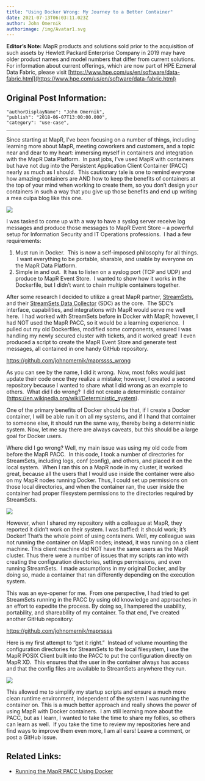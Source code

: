 ```yaml
---
title: "Using Docker Wrong: My Journey to a Better Container"
date: 2021-07-13T06:03:11.023Z
author: John Omernik
authorimage: /img/Avatar1.svg
---
```

**Editor’s Note:** MapR products and solutions sold prior to the acquisition of such assets by Hewlett Packard Enterprise Company in 2019 may have older product names and model numbers that differ from current solutions. For information about current offerings, which are now part of HPE Ezmeral Data Fabric, please visit [https://www.hpe.com/us/en/software/data-fabric.html](https://www.hpe.com/us/en/software/data-fabric.html)

## Original Post Information:

```
"authorDisplayName": "John Omernik",
"publish": "2018-06-07T13:00:00.000",
"category": "use-case",
```
---

Since starting at MapR, I’ve been focusing on a number of things, including learning more about MapR, meeting coworkers and customers, and a topic near and dear to my heart: immersing myself in containers and integration with the MapR Data Platform.  In past jobs, I’ve used MapR with containers but have not dug into the Persistent Application Client Container (PACC) nearly as much as I should.  This cautionary tale is one to remind everyone how amazing containers are AND how to keep the benefits of containers at the top of your mind when working to create them, so you don’t design your containers in such a way that you give up those benefits and end up writing a mea culpa blog like this one.  

![](/img/container-wide.jpg)

I was tasked to come up with a way to have a syslog server receive log messages and produce those messages to MapR Event Store – a powerful setup for Information Security and IT Operations professions.  I had a few requirements:

1. Must run in Docker.  This is now a self-imposed philosophy for all things.  I want everything to be portable, sharable, and usable by everyone on the MapR Data Platform.
2. Simple in and out.  It has to listen on a syslog port (TCP and UDP) and produce to MapR Event Store.  I wanted to show how it works in the Dockerfile, but I didn’t want to chain multiple containers together.

After some research I decided to utilize a great MapR partner, [StreamSets](https://streamsets.com/), and their [StreamSets Data Collector](https://streamsets.com/products/sdc) (SDC) as the core.  The SDC’s interface, capabilities, and integrations with MapR would serve me well here.  I had worked with StreamSets before in Docker with MapR; however, I had NOT used the MapR PACC, so it would be a learning experience.  I pulled out my old Dockerfiles, modified some components, ensured I was handling my newly secured cluster with tickets, and it worked great!  I even produced a script to create the MapR Event Store and generate test messages, all contained in one handy GitHub repository.

<https://github.com/johnomernik/maprssss_wrong>

As you can see by the name, I did it wrong.  Now, most folks would just update their code once they realize a mistake; however, I created a second repository because I wanted to share what I did wrong as an example to others.  What did I do wrong?  I did not create a deterministic container (<https://en.wikipedia.org/wiki/Deterministic_system>).  

One of the primary benefits of Docker should be that, if I create a Docker container, I will be able run it on all my systems, and if I hand that container to someone else, it should run the same way, thereby being a deterministic system. Now, let me say there are always caveats, but this should be a large goal for Docker users.

Where did I go wrong? Well, my main issue was using my old code from before the MapR PACC.  In this code, I took a number of directories for StreamSets, including logs, conf (config), and others, and placed it on the local system.  When I ran this on a MapR node in my cluster, it worked great, because all the users that I would use inside the container were also on my MapR nodes running Docker. Thus, I could set up permissions on those local directories, and when the container ran, the user inside the container had proper filesystem permissions to the directories required by StreamSets.

![](/img/docker-host.png)

However, when I shared my repository with a colleague at MapR, they reported it didn’t work on their system. I was baffled: it should work; it’s Docker! That’s the whole point of using containers. Well, my colleague was not running the container on MapR nodes; instead, it was running on a client machine. This client machine did NOT have the same users as the MapR cluster. Thus there were a number of issues that my scripts ran into with creating the configuration directories, settings permissions, and even running StreamSets.  I made assumptions in my original Docker, and by doing so, made a container that ran differently depending on the execution system.

This was an eye-opener for me.  From one perspective, I had tried to get StreamSets running in the PACC by using old knowledge and approaches in an effort to expedite the process. By doing so, I hampered the usability, portability, and shareability of my container. To that end, I’ve created another GitHub repository:

<https://github.com/johnomernik/maprssss>

Here is my first attempt to “get it right.”  Instead of volume mounting the configuration directories for StreamSets to the local filesystem, I use the MapR POSIX Client built into the PACC to put the configuration directly on MapR XD.  This ensures that the user in the container always has access and that the config files are available to StreamSets anywhere they run.  

![](/img/docker-host-2.png)

This allowed me to simplify my startup scripts and ensure a much more clean runtime environment, independent of the system I was running the container on. This is a much better approach and really shows the power of using MapR with Docker containers.  I am still learning more about the PACC, but as I learn, I wanted to take the time to share my follies, so others can learn as well.  If you take the time to review my repositories here and find ways to improve them even more, I am all ears! Leave a comment, or post a GitHub issue.

## Related Links:

* [Running the MapR PACC Using Docker](https://docs.datafabric.hpe.com/62/AdvancedInstallation/RunningtheMapRPACC.html)
